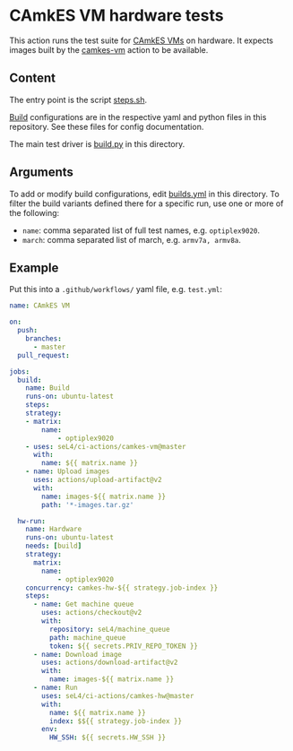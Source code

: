 <!--
     Copyright 2021, Proofcraft Pty Ltd

     SPDX-License-Identifier: CC-BY-SA-4.0
-->

# CAmkES VM hardware tests

This action runs the test suite for [CAmkES VMs] on hardware. It expects images
built by the [camkes-vm] action to be available.

[CAmkES VMs]: https://github.com/seL4/camkes-vm-examples
[camkes-vm]: ../camkes-vm/README.md

## Content

The entry point is the script [steps.sh].

[Build] configurations are in the respective yaml and python files in this
repository. See these files for config documentation.

The main test driver is [build.py] in this directory.

[steps.sh]: ./steps.sh
[build.py]: ./build.py
[Build]: builds.yml

## Arguments

To add or modify build configurations, edit [builds.yml][Build] in this
directory. To filter the build variants defined there for a specific run,
use one or more of the following:

- `name`: comma separated list of full test names, e.g. `optiplex9020`.
- `march`: comma separated list of march, e.g. `armv7a, armv8a`.

## Example

Put this into a `.github/workflows/` yaml file, e.g. `test.yml`:

```yaml
name: CAmkES VM

on:
  push:
    branches:
      - master
  pull_request:

jobs:
  build:
    name: Build
    runs-on: ubuntu-latest
    steps:
    strategy:
    - matrix:
        name:
            - optiplex9020
    - uses: seL4/ci-actions/camkes-vm@master
      with:
        name: ${{ matrix.name }}
    - name: Upload images
      uses: actions/upload-artifact@v2
      with:
        name: images-${{ matrix.name }}
        path: '*-images.tar.gz'

  hw-run:
    name: Hardware
    runs-on: ubuntu-latest
    needs: [build]
    strategy:
      matrix:
        name:
            - optiplex9020
    concurrency: camkes-hw-${{ strategy.job-index }}
    steps:
      - name: Get machine queue
        uses: actions/checkout@v2
        with:
          repository: seL4/machine_queue
          path: machine_queue
          token: ${{ secrets.PRIV_REPO_TOKEN }}
      - name: Download image
        uses: actions/download-artifact@v2
        with:
          name: images-${{ matrix.name }}
      - name: Run
        uses: seL4/ci-actions/camkes-hw@master
        with:
          name: ${{ matrix.name }}
          index: $${{ strategy.job-index }}
        env:
          HW_SSH: ${{ secrets.HW_SSH }}
```
